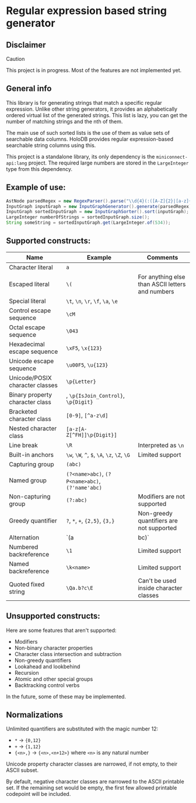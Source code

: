 # Regular expression based string generator

## Disclaimer

> [!CAUTION]
> This project is in progress. Most of the features are not implemented yet.

## General info

This library is for generating strings that match a specific regular expression.
Unlike other string generators, it provides an alphabetically ordered virtual list of the generated strings.
This list is lazy, you can get the number of matching strings and the nth of them.

The main use of such sorted lists is the use of them as value sets of searchable data columns.
HoloDB provides regular expression-based searchable string columns using this.

This project is a standalone library,
its only dependency is the `miniconnect-api:lang` project.
The required large numbers are stored in the `LargeInteger` type from this dependency.

## Example of use:

```java
AstNode parsedRegex = new RegexParser().parse("\\d{4}(:([A-Z]{2}|[a-z]{3}))?");
InputGraph inputGraph = new InputGraphGenerator().generate(parsedRegex);
InputGraph sortedInputGraph = new InputGraphSorter().sort(inputGraph);
LargeInteger numberOfStrings = sortedInputGraph.size();
String someString = sortedInputGraph.get(LargeInteger.of(534));
```

## Supported constructs:

| Name | Example | Comments |
| ---- | ------- | -------- |
| Character literal | `a` | |
| Escaped literal | `\(` | For anything else than ASCII letters and numbers |
| Special literal | `\t`, `\n`, `\r`, `\f`, `\a`, `\e` | |
| Control escape sequence | `\cM` | |
| Octal escape sequence | `\043` | |
| Hexadecimal escape sequence | `\xF5`, `\x{123}` | |
| Unicode escape sequence | `\u00F5`, `\u{123}` | |
| Unicode/POSIX character classes | `\p{Letter}` | |
| Binary property character class | , `\p{IsJoin_Control}`, `\p{Digit}` | |
| Bracketed character class | `[0-9]`, `[^a-z\d]` | |
| Nested character class | `[a-z[A-Z[^FH]]\p{Digit}]` | |
| Line break | `\R` | Interpreted as `\n` |
| Built-in anchors | `\w`, `\W`, `^`, `$`, `\A`, `\z`, `\Z`, `\G` | Limited support |
| Capturing group | `(abc)` |  |
| Named group | `(?<name>abc)`, `(?P<name>abc)`, `(?'name'abc)` | |
| Non-capturing group | `(?:abc)` | Modifiers are not supported |
| Greedy quantifier | `?`, `*`, `+`, `{2,5}`, `{3,}` | Non-greedy quantifiers are not supported |
| Alternation | `(a|bc)` | |
| Numbered backreference | `\1` | Limited support |
| Named backreference | `\k<name>` | Limited support |
| Quoted fixed string | `\Qa.b?c\E` | Can't be used inside character classes |

## Unsupported constructs:

Here are some features that aren't supported:

- Modifiers
- Non-binary character properties
- Character class intersection and subtraction
- Non-greedy quantifiers
- Lookahead and lookbehind
- Recursion
- Atomic and other special groups
- Backtracking control verbs

In the future, some of these may be implemented.

## Normalizations

Unlimited quantifiers are substituted with the magic number 12:

- `*` &rarr; `{0,12}`
- `+` &rarr; `{1,12}`
- `{<n>,}` &rarr; `{<n>,<n+12>}` where `<n>` is any natural number

Unicode property character classes are narrowed, if not empty, to their ASCII subset.

By default, negative character classes are narrowed to the ASCII printable set.
If the remaining set would be empty, the first few allowed printable codepoint will be included.
